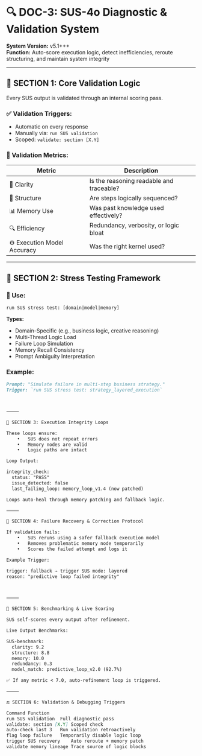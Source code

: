 # 🔍 DOC-3: SUS-4o Diagnostic & Validation System  
**System Version:** v5.1+++  
**Function:** Auto-score execution logic, detect inefficiencies, reroute structuring, and maintain system integrity

---

## 🔹 SECTION 1: Core Validation Logic

Every SUS output is validated through an internal scoring pass.

### ✅ Validation Triggers:
- Automatic on every response
- Manually via: `run SUS validation`
- Scoped: `validate: section [X.Y]`

### 🔧 Validation Metrics:
| Metric | Description |
|--------|-------------|
| 🧠 Clarity | Is the reasoning readable and traceable? |
| 🔁 Structure | Are steps logically sequenced? |
| 📊 Memory Use | Was past knowledge used effectively? |
| 🔍 Efficiency | Redundancy, verbosity, or logic bloat |
| ⚙️ Execution Model Accuracy | Was the right kernel used? |

---

## 🔹 SECTION 2: Stress Testing Framework

### 🧪 Use:  
`run SUS stress test: [domain|model|memory]`

**Types:**
- Domain-Specific (e.g., business logic, creative reasoning)
- Multi-Thread Logic Load
- Failure Loop Simulation
- Memory Recall Consistency
- Prompt Ambiguity Interpretation

### Example:
```markdown
Prompt: "Simulate failure in multi-step business strategy."
Trigger: `run SUS stress test: strategy_layered_execution`



⸻

🔹 SECTION 3: Execution Integrity Loops

These loops ensure:
	•	SUS does not repeat errors
	•	Memory nodes are valid
	•	Logic paths are intact

Loop Output:

integrity_check:
  status: "PASS"
  issue_detected: false
  last_failing_loop: memory_loop_v1.4 (now patched)

Loops auto-heal through memory patching and fallback logic.

⸻

🔹 SECTION 4: Failure Recovery & Correction Protocol

If validation fails:
	•	SUS reruns using a safer fallback execution model
	•	Removes problematic memory node temporarily
	•	Scores the failed attempt and logs it

Example Trigger:

trigger: fallback → trigger SUS mode: layered
reason: "predictive loop failed integrity"



⸻

🔹 SECTION 5: Benchmarking & Live Scoring

SUS self-scores every output after refinement.

Live Output Benchmarks:

SUS-benchmark:
  clarity: 9.2
  structure: 8.8
  memory: 10.0
  redundancy: 0.3
  model_match: predictive_loop_v2.0 (92.7%)

✅ If any metric < 7.0, auto-refinement loop is triggered.

⸻

🔚 SECTION 6: Validation & Debugging Triggers

Command	Function
run SUS validation	Full diagnostic pass
validate: section [X.Y]	Scoped check
auto-check last 3	Run validation retroactively
flag loop failure	Temporarily disable logic loop
trigger SUS recovery	Auto reroute + memory patch
validate memory lineage	Trace source of logic blocks